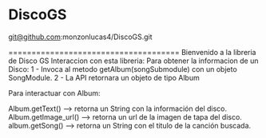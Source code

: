 # DiscoGS

git@github.com:monzonlucas4/DiscoGS.git

===================================== 
Bienvenido a la libreria de Disco GS
Interaccion con esta libreria: 
  Para obtener la informacion de un Disco: 
          1 - Invoca al metodo getAlbum(songSubmodule) con un objeto SongModule. 
          2 - La API retornara un objeto de tipo Album

Para interactuar con Album:

Album.getText() --> retorna un String con la información del disco.
Album.getImage_url() --> retorna un url de la imagen de tapa del disco.
album.getSong() --> retorna un String con el titulo de la canción buscada.
